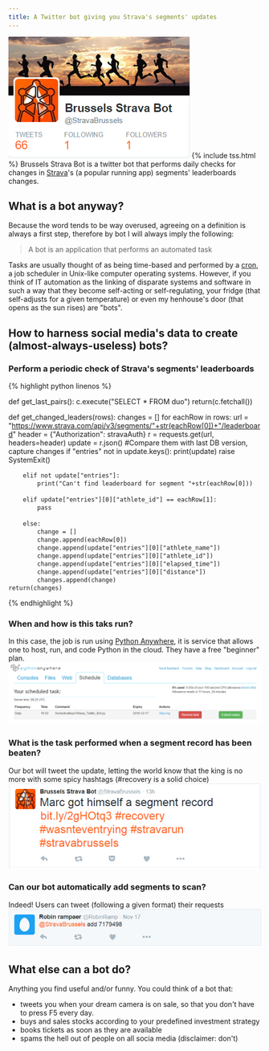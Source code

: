 ```yaml
---
title: A Twitter bot giving you Strava's segments' updates
---
```

![bsb](img/bsb.PNG "bsb")
{% include tss.html %}
Brussels Strava Bot is a twitter bot that performs daily checks for changes in [Strava]("https://www.strava.com/")'s (a popular running app) segments' leaderboards changes.

## What is a bot anyway?
Because the word tends to be way overused, agreeing on a definition is always a first step, therefore by bot I will always imply the following:

> A bot is an application that performs an automated task

Tasks are usually thought of as being time-based and performed by a [cron]("https://en.wikipedia.org/wiki/Cron"), a job scheduler in Unix-like computer operating systems. However, if you think of IT automation as the linking of disparate systems and software in such a way that they become self-acting or self-regulating, your fridge (that self-adjusts for a given temperature) or even my henhouse's door (that opens as the sun rises) are "bots".

## How to harness social media's data to create (almost-always-useless) bots?

### Perform a periodic check of Strava's segments' leaderboards

{% highlight python linenos %}

def get_last_pairs():
    c.execute("SELECT * FROM duo")
    return(c.fetchall())

def get_changed_leaders(rows):
    changes = []
    for eachRow in rows:
        url = "https://www.strava.com/api/v3/segments/"+str(eachRow[0])+"/leaderboard"
        header = {"Authorization": stravaAuth}
        r = requests.get(url, headers=header)
        update = r.json()
        #Compare them with last DB version, capture changes
        if "entries" not in update.keys():
            print(update)
            raise SystemExit()
            
        elif not update["entries"]:
            print("Can't find leaderboard for segment "+str(eachRow[0]))

        elif update["entries"][0]["athlete_id"] == eachRow[1]:
            pass

        else:
            change = []
            change.append(eachRow[0])
            change.append(update["entries"][0]["athlete_name"])
            change.append(update["entries"][0]["athlete_id"])
            change.append(update["entries"][0]["elapsed_time"])
            change.append(update["entries"][0]["distance"])
            changes.append(change)
    return(changes)

{% endhighlight %}

### When and how is this taks run?
In this case, the job is run using [Python Anywhere]("https://www.pythonanywhere.com"), it is service that allows one to host, run, and code Python in the cloud. They have a free "beginner" plan.
![schedule](img/schedule.png "Schedule")

### What is the task performed when a segment record has been beaten?
Our bot will tweet the update, letting the world know that the king is no more with some spicy hashtags (#recovery is a solid choice)
![Marc](img/marc.png "marc")

### Can our bot automatically add segments to scan?
Indeed! Users can tweet (following a given format) their requests
![request](img/request.png "request")

## What else can a bot do?
Anything you find useful and/or funny. You could think of a bot that:

- tweets you when your dream camera is on sale, so that you don't have to press F5 every day.
- buys and sales stocks according to your predefined investment strategy
- books tickets as soon as they are available
- spams the hell out of people on all socia media (disclaimer: don't)
